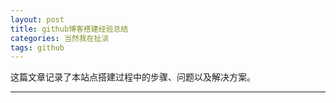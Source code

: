 ```yaml
---
layout: post
title: github博客搭建经验总结
categories: 当然我在扯淡
tags: github
---
```


这篇文章记录了本站点搭建过程中的步骤、问题以及解决方案。

---


